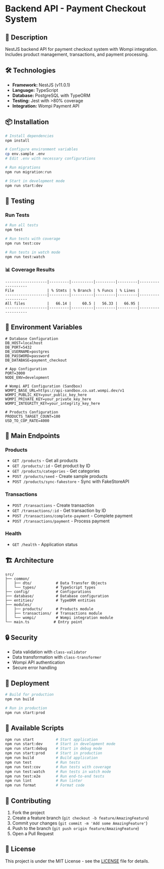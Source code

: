 # Backend API - Payment Checkout System

## 🚀 Description

NestJS backend API for payment checkout system with Wompi integration. Includes product management, transactions, and payment processing.

## 🛠️ Technologies

- **Framework:** NestJS (v11.0.1)
- **Language:** TypeScript
- **Database:** PostgreSQL with TypeORM
- **Testing:** Jest with >80% coverage
- **Integration:** Wompi Payment API

## 📦 Installation

```bash
# Install dependencies
npm install

# Configure environment variables
cp env.sample .env
# Edit .env with necessary configurations

# Run migrations
npm run migration:run

# Start in development mode
npm run start:dev
```

## 🧪 Testing

### Run Tests

```bash
# Run all tests
npm test

# Run tests with coverage
npm run test:cov

# Run tests in watch mode
npm run test:watch
```

### 📊 Coverage Results

```
-------------------|---------|----------|---------|---------|-------------------
File               | % Stmts | % Branch | % Funcs | % Lines |
-------------------|---------|----------|---------|---------|-------------------
All files          |   66.14 |     60.5 |   56.33 |   66.95 |
-------------------|---------|----------|---------|---------|-------------------
```

## 🔧 Environment Variables

```env
# Database Configuration
DB_HOST=localhost
DB_PORT=5432
DB_USERNAME=postgres
DB_PASSWORD=password
DB_DATABASE=payment_checkout

# App Configuration
PORT=3000
NODE_ENV=development

# Wompi API Configuration (Sandbox)
WOMPI_BASE_URL=https://api-sandbox.co.uat.wompi.dev/v1
WOMPI_PUBLIC_KEY=your_public_key_here
WOMPI_PRIVATE_KEY=your_private_key_here
WOMPI_INTEGRITY_KEY=your_integrity_key_here

# Products Configuration
PRODUCTS_TARGET_COUNT=100
USD_TO_COP_RATE=4000
```

## 📡 Main Endpoints

### Products

- `GET /products` - Get all products
- `GET /products/:id` - Get product by ID
- `GET /products/categories` - Get categories
- `POST /products/seed` - Create sample products
- `POST /products/sync-fakestore` - Sync with FakeStoreAPI

### Transactions

- `POST /transactions` - Create transaction
- `GET /transactions/:id` - Get transaction by ID
- `POST /transactions/complete-payment` - Complete payment
- `POST /transactions/payment` - Process payment

### Health

- `GET /health` - Application status

## 🏗️ Architecture

```
src/
├── common/
│   ├── dto/           # Data Transfer Objects
│   └── types/         # TypeScript types
├── config/            # Configurations
├── database/          # Database configuration
├── entities/          # TypeORM entities
├── modules/
│   ├── products/      # Products module
│   ├── transactions/  # Transactions module
│   └── wompi/         # Wompi integration module
└── main.ts           # Entry point
```

## 🔒 Security

- Data validation with `class-validator`
- Data transformation with `class-transformer`
- Wompi API authentication
- Secure error handling

## 🚀 Deployment

```bash
# Build for production
npm run build

# Run in production
npm run start:prod
```

## 📝 Available Scripts

```bash
npm run start          # Start application
npm run start:dev      # Start in development mode
npm run start:debug    # Start in debug mode
npm run start:prod     # Start in production
npm run build          # Build application
npm run test           # Run tests
npm run test:cov       # Run tests with coverage
npm run test:watch     # Run tests in watch mode
npm run test:e2e       # Run end-to-end tests
npm run lint           # Run linter
npm run format         # Format code
```

## 🤝 Contributing

1. Fork the project
2. Create a feature branch (`git checkout -b feature/AmazingFeature`)
3. Commit your changes (`git commit -m 'Add some AmazingFeature'`)
4. Push to the branch (`git push origin feature/AmazingFeature`)
5. Open a Pull Request

## 📄 License

This project is under the MIT License - see the [LICENSE](LICENSE) file for details.
